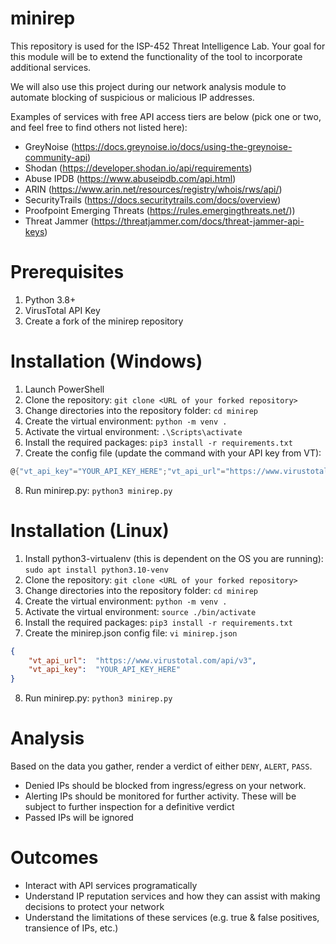 # minirep
This repository is used for the ISP-452 Threat Intelligence Lab. Your goal for this module will be to extend the functionality of the tool to incorporate additional services. 

We will also use this project during our network analysis module to automate blocking of suspicious or malicious IP addresses.

Examples of services with free API access tiers are below (pick one or two, and feel free to find others not listed here):
* GreyNoise (https://docs.greynoise.io/docs/using-the-greynoise-community-api)
* Shodan (https://developer.shodan.io/api/requirements)
* Abuse IPDB (https://www.abuseipdb.com/api.html)
* ARIN (https://www.arin.net/resources/registry/whois/rws/api/)
* SecurityTrails (https://docs.securitytrails.com/docs/overview)
* Proofpoint Emerging Threats (https://rules.emergingthreats.net/))
* Threat Jammer (https://threatjammer.com/docs/threat-jammer-api-keys)

# Prerequisites
1. Python 3.8+
2. VirusTotal API Key
3. Create a fork of the minirep repository

# Installation (Windows)
1. Launch PowerShell
2. Clone the repository: `git clone <URL of your forked repository>`
3. Change directories into the repository folder: `cd minirep`
4. Create the virtual environment: `python -m venv .`
5. Activate the virtual environment: `.\Scripts\activate`
6. Install the required packages: `pip3 install -r requirements.txt`
7. Create the config file (update the command with your API key from VT): 
```PowerShell
@{"vt_api_key"="YOUR_API_KEY_HERE";"vt_api_url"="https://www.virustotal.com/api/v3"} | ConvertTo-Json | Out-File .\minirep.json`
```
8. Run minirep.py: `python3 minirep.py`

# Installation (Linux)
1. Install python3-virtualenv (this is dependent on the OS you are running): `sudo apt install python3.10-venv`
2. Clone the repository: `git clone <URL of your forked repository>`
3. Change directories into the repository folder: `cd minirep`
4. Create the virtual environment: `python -m venv .`
5. Activate the virtual environment: `source ./bin/activate`
6. Install the required packages: `pip3 install -r requirements.txt`
7. Create the minirep.json config file: `vi minirep.json`
```json
{
    "vt_api_url":  "https://www.virustotal.com/api/v3",
    "vt_api_key":  "YOUR_API_KEY_HERE"
}
```
8. Run minirep.py: `python3 minirep.py`

# Analysis
Based on the data you gather, render a verdict of either `DENY`, `ALERT`, `PASS`. 
* Denied IPs should be blocked from ingress/egress on your network. 
* Alerting IPs should be monitored for further activity. These will be subject to further inspection for a definitive verdict
* Passed IPs will be ignored

# Outcomes
- Interact with API services programatically
- Understand IP reputation services and how they can assist with making decisions to protect your network
- Understand the limitations of these services (e.g. true & false positives, transience of IPs, etc.)
